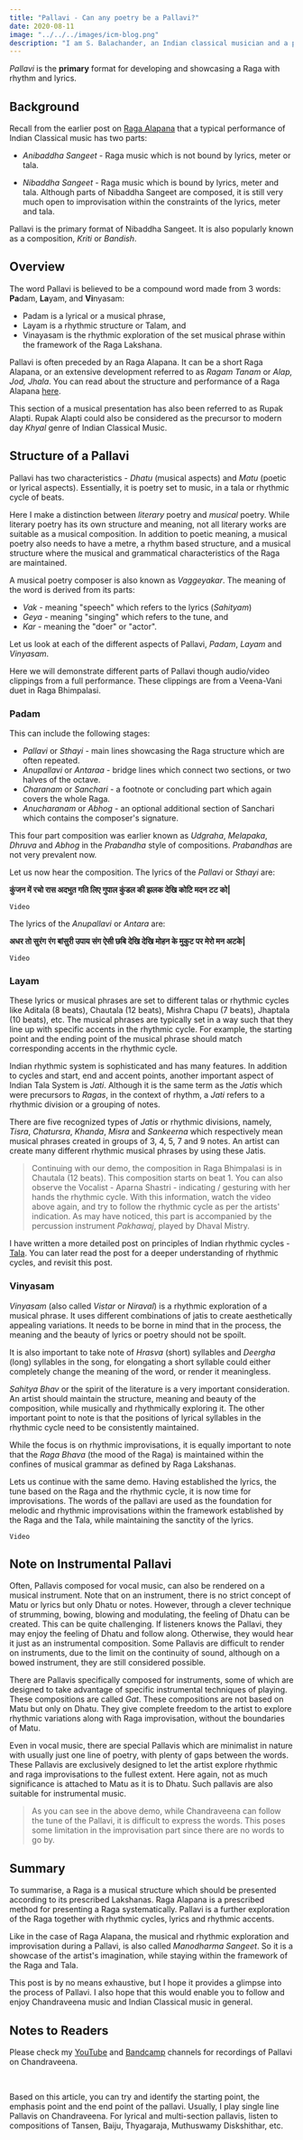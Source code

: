 ```yaml
---
title: "Pallavi - Can any poetry be a Pallavi?"
date: 2020-08-11
image: "../../../images/icm-blog.png"
description: "I am S. Balachander, an Indian classical musician and a performing artist of Chandraveena. In my long association with music, I have been privileged to have had deep and meaningful discussions on the theory of music with my Ustad, and undertaken further study of scriptures to understand our music better. Here I share my understanding of what a Pallavi (composition) is. Pallavi is also popularly known as Bandish/Kriti. Read on to find out more!"
---
```


*Pallavi* is the **primary** format for developing and showcasing a Raga with rhythm and lyrics.

## Background
Recall from the earlier post on [Raga Alapana](/blog/raga-alapana/) that a typical performance of Indian Classical music has two parts:

* *Anibaddha Sangeet* - Raga music which is not bound by lyrics, meter or tala.

* *Nibaddha Sangeet* - Raga music which is bound by lyrics, meter and tala. Although parts of Nibaddha Sangeet are composed, it is still very much open to improvisation within the constraints of the lyrics, meter and tala.

Pallavi is the primary format of Nibaddha Sangeet. It is also popularly known as a composition, *Kriti* or *Bandish*.

## Overview

The word Pallavi is believed to be a compound word made from 3 words: **Pa**dam, **La**yam, and **Vi**nyasam:
* Padam is a lyrical or a musical phrase,
* Layam is a rhythmic structure or Talam, and
* Vinayasam is the rhythmic exploration of the set musical phrase within the framework of the Raga Lakshana.

Pallavi is often preceded by an Raga Alapana. It can be a short Raga Alapana, or an extensive development referred to as *Ragam Tanam* or *Alap, Jod, Jhala*. You can read about the structure and performance of a Raga Alapana [here](/blog/raga-alapana/).

This section of a musical presentation has also been referred to as Rupak Alapti. Rupak Alapti could also be considered as the precursor to modern day *Khyal* genre of Indian Classical Music. 

## Structure of a Pallavi

Pallavi has two characteristics - *Dhatu* (musical aspects) and *Matu* (poetic or lyrical aspects). Essentially, it is poetry set to music, in a tala or rhythmic cycle of beats. 

Here I make a distinction between *literary* poetry and *musical* poetry. While literary poetry has its own structure and meaning, not all literary works are suitable as a musical composition. In addition to poetic meaning, a musical poetry also needs to have a metre, a rhythm based structure, and a musical structure where the musical and grammatical characteristics of the Raga are maintained.

A musical poetry composer is also known as *Vaggeyakar*. The meaning of the word is derived from its parts:
* *Vak* - meaning "speech" which refers to the lyrics (*Sahityam*) 
* *Geya* - meaning "singing" which refers to the tune, and 
* *Kar* - meaning the "doer" or "actor".

Let us look at each of the different aspects of Pallavi, *Padam*, *Layam* and *Vinyasam*. 

Here we will demonstrate different parts of Pallavi though audio/video clippings from a full performance. These clippings are from a Veena-Vani duet in Raga Bhimpalasi.

### Padam

This can include the following stages:

* *Pallavi* or *Sthayi* - main lines showcasing the Raga structure which are often repeated.
* *Anupallavi* or *Antaraa* - bridge lines which connect two sections, or two halves of the octave.
* *Charanam* or *Sanchari* - a footnote or concluding part which again covers the whole Raga.
* *Anucharanam* or *Abhog* - an optional additional section of Sanchari which contains the composer's signature.

This four part composition was earlier known as *Udgraha*, *Melapaka*, *Dhruva* and *Abhog* in the *Prabandha* style of compositions. *Prabandhas* are not very prevalent now.

Let us now hear the composition. The lyrics of the *Pallavi* or *Sthayi* are:

**कुंजन में रचो रास अदभुत गति लिए गुपाल कुंडल की झलक देखि कोटि मदन टट को|**

```
Video
```

The lyrics of the *Anupallavi* or *Antara* are:

**अधर तो सुरंग रंग बांसुरी उपाय संग ऐसी छबि देखि देखि मोहन के मुकुट पर मेरो मन अटके|**

```
Video
```

### Layam

These lyrics or musical phrases are set to different talas or rhythmic cycles like Aditala (8 beats), Chautala (12 beats), Mishra Chapu (7 beats), Jhaptala (10 beats), etc. The musical phrases are typically set in a way such that they line up with specific accents in the rhythmic cycle. For example, the starting point and the ending point of the musical phrase should match corresponding accents in the rhythmic cycle.

Indian rhythmic system is sophisticated and has many features. In addition to cycles and start, end and accent points, another important aspect of Indian Tala System is *Jati*. Although it is the same term as the *Jatis* which were precursors to *Ragas*, in the context of rhythm, a *Jati* refers to a rhythmic division or a grouping of notes.

There are five recognized types of *Jatis* or rhythmic divisions, namely, *Tisra*, *Chatursra*, *Khanda*, *Misra* and *Sankeerna* which respectively mean musical phrases created in groups of 3, 4, 5, 7 and 9 notes. An artist can create many different rhythmic musical phrases by using these Jatis.

> Continuing with our demo, the composition in Raga Bhimpalasi is in Chautala (12 beats). This composition starts on beat 1. You can also observe the Vocalist - Aparna Shastri - indicating / gesturing with her hands the rhythmic cycle. With this information, watch the video above again, and try to follow the rhythmic cycle as per the artists' indication. As may have noticed, this part is accompanied by the percussion instrument *Pakhawaj*, played by Dhaval Mistry.

I have written a more detailed post on principles of Indian rhythmic cycles - [Tala](/blog/taladhaya). You can later read the post for a deeper understanding of rhythmic cycles, and revisit this post. 

### Vinyasam

*Vinyasam* (also called *Vistar* or *Niraval*) is a rhythmic exploration of a musical phrase. It uses different combinations of jatis to create aesthetically appealing variations. It needs to be borne in mind that in the process, the meaning and the beauty of lyrics or poetry should not be spoilt. 

It is also important to take note of *Hrasva* (short) syllables and *Deergha* (long) syllables in the song, for elongating a short syllable could either completely change the meaning of the word, or render it meaningless. 

*Sahitya Bhav* or the spirit of the literature is a very important consideration. An artist should maintain the structure, meaning and beauty of the composition, while musically and rhythmically exploring it. The other important point to note is that the positions of lyrical syllables in the rhythmic cycle need to be consistently maintained.

While the focus is on rhythmic improvisations, it is equally important to note that the *Raga Bhava* (the mood of the Raga) is maintained within the confines of musical grammar as defined by Raga Lakshanas.

Lets us continue with the same demo. Having established the lyrics, the tune based on the Raga and the rhythmic cycle, it is now time for improvisations. The words of the pallavi are used as the foundation for melodic and rhythmic improvisations within the framework established by the Raga and the Tala, while maintaining the sanctity of the lyrics.

```
Video
```

## Note on Instrumental Pallavi

Often, Pallavis composed for vocal music, can also be rendered on a musical instrument. Note that on an instrument, there is no strict concept of Matu or lyrics but only Dhatu or notes. However, through a clever technique of strumming, bowing, blowing and modulating, the feeling of Dhatu can be created. This can be quite challenging. If listeners knows the Pallavi, they may enjoy the feeling of Dhatu and follow along. Otherwise, they would hear it just as an instrumental composition. Some Pallavis are difficult to render on instruments, due to the limit on the continuity of sound, although on a bowed instrument, they are still considered possible. 

There are Pallavis specifically composed for instruments, some of which are designed to take advantage of specific instrumental techniques of playing. These compositions are called *Gat*. These compositions are not based on Matu but only on Dhatu. They give complete freedom to the artist to explore rhythmic variations along with Raga improvisation, without the boundaries of Matu.

Even in vocal music, there are special Pallavis which are minimalist in nature with usually just one line of poetry, with plenty of gaps between the words. These Pallavis are exclusively designed to let the artist explore rhythmic and raga improvisations to the fullest extent. Here again, not as much significance is attached to Matu as it is to Dhatu. Such pallavis are also suitable for instrumental music.

> As you can see in the above demo, while Chandraveena can follow the tune of the Pallavi, it is difficult to express the words. This poses some limitation in the improvisation part since there are no words to go by.

## Summary

To summarise, a Raga is a musical structure which should be presented according to its prescribed Lakshanas. Raga Alapana is a prescribed method for presenting a Raga systematically. Pallavi is a further exploration of the Raga together with rhythmic cycles, lyrics and rhythmic accents.

Like in the case of Raga Alapana, the musical and rhythmic exploration and improvisation during a Pallavi, is also called *Manodharma Sangeet*. So it is a showcase of the artist's imagination, while staying within the framework of the Raga and Tala.

This post is by no means exhaustive, but I hope it provides a glimpse into the process of Pallavi. I also hope that this would enable you to follow and enjoy Chandraveena music and Indian Classical music in general.

<notice-box>

## Notes to Readers

Please check my <a href="https://www.youtube.com/channel/UCxPyMV4LS9YBePXM0mV4hjg"><inline-button background="#ff0000">YouTube</inline-button></a> and <a href="https://chandraveena.bandcamp.com/"><inline-button background="#408294">Bandcamp</inline-button></a> channels for recordings of Pallavi on Chandraveena.

<br>

Based on this article, you can try and identify the starting point, the emphasis point and the end point of the pallavi. Usually, I play single line Pallavis on Chandraveena. For lyrical and multi-section pallavis, listen to compositions of Tansen, Baiju, Thyagaraja, Muthuswamy Diskshithar, etc.

</notice-box>
